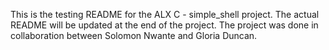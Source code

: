 This is the testing README for the ALX C - simple_shell project. The actual README will be updated at the end of the project. The project was done in collaboration between Solomon Nwante and Gloria Duncan.
